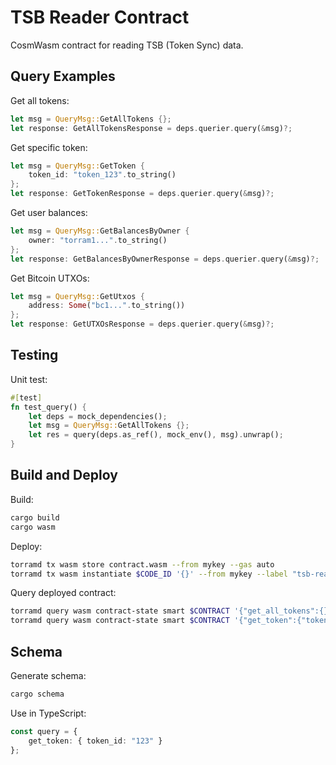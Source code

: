 # TSB Reader Contract

CosmWasm contract for reading TSB (Token Sync) data.

## Query Examples

Get all tokens:
```rust
let msg = QueryMsg::GetAllTokens {};
let response: GetAllTokensResponse = deps.querier.query(&msg)?;
```

Get specific token:
```rust
let msg = QueryMsg::GetToken { 
    token_id: "token_123".to_string() 
};
let response: GetTokenResponse = deps.querier.query(&msg)?;
```

Get user balances:
```rust
let msg = QueryMsg::GetBalancesByOwner { 
    owner: "torram1...".to_string() 
};
let response: GetBalancesByOwnerResponse = deps.querier.query(&msg)?;
```

Get Bitcoin UTXOs:
```rust
let msg = QueryMsg::GetUtxos { 
    address: Some("bc1...".to_string()) 
};
let response: GetUTXOsResponse = deps.querier.query(&msg)?;
```

## Testing

Unit test:
```rust
#[test]
fn test_query() {
    let deps = mock_dependencies();
    let msg = QueryMsg::GetAllTokens {};
    let res = query(deps.as_ref(), mock_env(), msg).unwrap();
}
```

## Build and Deploy

Build:
```bash
cargo build
cargo wasm
```

Deploy:
```bash
torramd tx wasm store contract.wasm --from mykey --gas auto
torramd tx wasm instantiate $CODE_ID '{}' --from mykey --label "tsb-reader"
```

Query deployed contract:
```bash
torramd query wasm contract-state smart $CONTRACT '{"get_all_tokens":{}}'
torramd query wasm contract-state smart $CONTRACT '{"get_token":{"token_id":"123"}}'
```

## Schema

Generate schema:
```bash
cargo schema
```

Use in TypeScript:
```typescript
const query = {
    get_token: { token_id: "123" }
};
``` 
